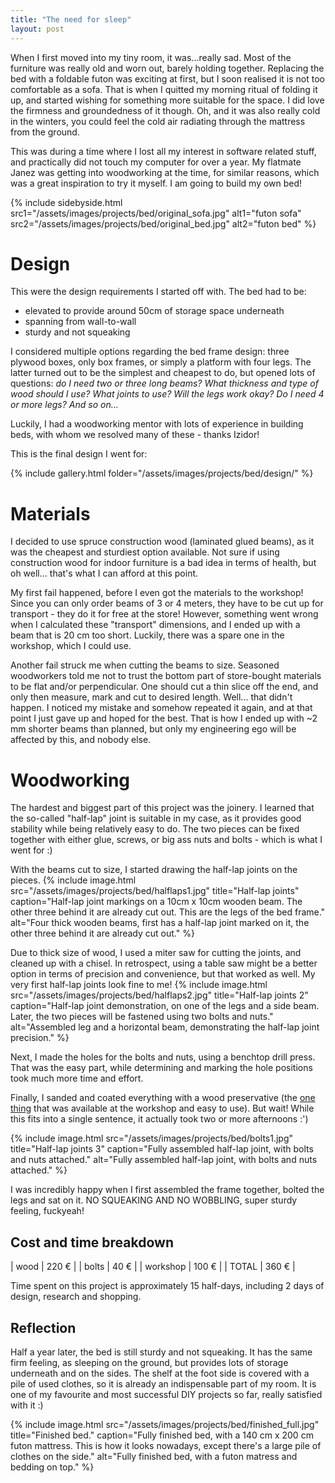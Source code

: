 ```yaml
---
title: "The need for sleep"
layout: post
---
```


When I first moved into my tiny room, it was...really sad. Most of the furniture was really old and worn out, barely holding together. 
Replacing the bed with a foldable futon was exciting at first, but I soon realised it is not too comfortable as a sofa. That is when I quitted my morning ritual of folding it up, and started wishing for something more suitable for the space. I did love the firmness and groundedness of it though. Oh, and it was also really cold in the winters, you could feel the cold air radiating through the mattress from the ground.

This was during a time where I lost all my interest in software related stuff, and practically did not touch my computer for over a year.
My flatmate Janez was getting into woodworking at the time, for similar reasons, which was a great inspiration to try it myself. I am going to build my own bed! 

<!-- ![futon sofa](/assets/images/projects/bed/original_sofa.jpg) -->
<!-- ![futon bed](/assets/images/projects/bed/original_bed.jpg) -->

{% include sidebyside.html 
    src1="/assets/images/projects/bed/original_sofa.jpg"  alt1="futon sofa"
    src2="/assets/images/projects/bed/original_bed.jpg"     alt2="futon bed"
%}

# Design

This were the design requirements I started off with. The bed had to be:
- elevated to provide around 50cm of storage space underneath
- spanning from wall-to-wall
- sturdy and not squeaking

I considered multiple options regarding the bed frame design: three plywood boxes, only box frames, or simply a platform with four legs. 
The latter turned out to be the simplest and cheapest to do, but opened lots of questions: *do I need two or three long beams? What thickness and type of wood should I use? What joints to use? Will the legs work okay? Do I need 4 or more legs? And so on...*

Luckily, I had a woodworking mentor with lots of experience in building beds, with whom we resolved many of these - thanks Izidor!

This is the final design I went for:

{% include gallery.html folder="/assets/images/projects/bed/design/" %}


# Materials

I decided to use spruce construction wood (laminated glued beams), as it was the cheapest and sturdiest option available. Not sure if using construction wood for indoor furniture is a bad idea in terms of health, but oh well... that's what I can afford at this point.

My first fail happened, before I even got the materials to the workshop!
Since you can only order beams of 3 or 4 meters, they have to be cut up for transport - they do it for free at the store!
However, something went wrong when I calculated these "transport" dimensions, and I ended up with a beam that is 20 cm too short.
Luckily, there was a spare one in the workshop, which I could use.

Another fail struck me when cutting the beams to size. Seasoned woodworkers told me not to trust the bottom part of store-bought materials to be flat and/or perpendicular. One should cut a thin slice off the end, and only then measure, mark and cut to desired length. Well... that didn't happen. I noticed my mistake and somehow repeated it again, and at that point I just gave up and hoped for the best. That is how I ended up with ~2 mm shorter beams than planned, but only my engineering ego will be affected by this, and nobody else.


# Woodworking

The hardest and biggest part of this project was the joinery. I learned that the so-called "half-lap" joint is suitable in my case, as it provides good stability while being relatively easy to do. The two pieces can be fixed together with either glue, screws, or big ass nuts and bolts - which is what I went for :)

With the beams cut to size, I started drawing the half-lap joints on the pieces.
{% include image.html 
    src="/assets/images/projects/bed/halflaps1.jpg" 
    title="Half-lap joints" 
    caption="Half-lap joint markings on a 10cm x 10cm wooden beam. The other three behind it are already cut out. This are the legs of the bed frame." 
    alt="Four thick wooden beams, first has a half-lap joint marked on it, the other three behind it are already cut out." 
%}

Due to thick size of wood, I used a miter saw for cutting the joints, and cleaned up with a chisel.
In retrospect, using a table saw might be a better option in terms of precision and convenience, but that worked as well. My very first half-lap joints look fine to me!
{% include image.html 
    src="/assets/images/projects/bed/halflaps2.jpg" 
    title="Half-lap joints 2" 
    caption="Half-lap joint demonstration, on one of the legs and a side beam. Later, the two pieces will be fastened using two bolts and nuts." 
    alt="Assembled leg and a horizontal beam, demonstrating the half-lap joint precision." 
%}

Next, I made the holes for the bolts and nuts, using a benchtop drill press. That was the easy part, while determining and marking the hole positions took much more time and effort.

Finally, I sanded and coated everything with a wood preservative (the [one thing](https://www.bauhaus.si/impregnacije-za-les/zascitni-premaz-za-les-silvanol/p/25687479) that was available at the workshop and easy to use). But wait! While this fits into a single sentence, it actually took two or more afternoons :')

{% include image.html 
    src="/assets/images/projects/bed/bolts1.jpg" 
    title="Half-lap joints 3" 
    caption="Fully assembled half-lap joint, with bolts and nuts attached." 
    alt="Fully assembled half-lap joint, with bolts and nuts attached." 
%}

I was incredibly happy when I first assembled the frame together, bolted the legs and sat on it. NO SQUEAKING AND NO WOBBLING, super sturdy feeling, fuckyeah!


## Cost and time breakdown

| wood              | 220 € |
| bolts             |  40 € |
| workshop          | 100 € |
| TOTAL             | 360 € |

Time spent on this project is approximately 15 half-days, including 2 days of design, research and shopping.


## Reflection

Half a year later, the bed is still sturdy and not squeaking. It has the same firm feeling, as sleeping on the ground, but provides lots of storage underneath and on the sides. The shelf at the foot side is covered with a pile of used clothes, so it is already an indispensable part of my room. It is one of my favourite and most successful DIY projects so far, really satisfied with it :) 

{% include image.html 
    src="/assets/images/projects/bed/finished_full.jpg" 
    title="Finished bed." 
    caption="Fully finished bed, with a 140 cm x 200 cm futon mattress. This is how it looks nowadays, except there's a large pile of clothes on the side." 
    alt="Fully finished bed, with a futon matress and bedding on top." 
%}
